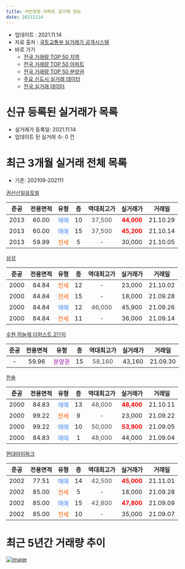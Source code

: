 ```yaml
---
title: 곡반정동 아파트 실거래 정보
date: 20211114
---
```


* 업데이트 : 2021.11.14
* 자료 출처 : [국토교통부 실거래가 공개시스템](http://rt.molit.go.kr)
* 바로 가기
    * [전국 거래량 TOP 50 지역](https://apt-info.github.io/apt-trade-info/tr)
    * [전국 거래량 TOP 50 아파트](https://apt-info.github.io/apt-trade-info/ta)
    * [전국 거래량 TOP 50 분양권](https://apt-info.github.io/apt-trade-info/tb)
    * [주요 신도시 실거래 데이터](https://apt-info.github.io/apt-trade-info/newtown)
    * [전국 실거래 데이터](https://apt-info.github.io/apt-trade-info/all)



<script async src="https://pagead2.googlesyndication.com/pagead/js/adsbygoogle.js"></script>
<!-- 기본광고 -->
<ins class="adsbygoogle"
     style="display:block"
     data-ad-client="ca-pub-1142216861245946"
     data-ad-slot="4805727019"
     data-ad-format="auto"
     data-full-width-responsive="true"></ins>
<script>
     (adsbygoogle = window.adsbygoogle || []).push({});
</script>


# 신규 등록된 실거래가 목록

* 실거래가 등록일: 2021.11.14
* 업데이트 된 실거래 수: 0 건




<script async src="https://pagead2.googlesyndication.com/pagead/js/adsbygoogle.js"></script>
<!-- 기본광고 -->
<ins class="adsbygoogle"
     style="display:block"
     data-ad-client="ca-pub-1142216861245946"
     data-ad-slot="4805727019"
     data-ad-format="auto"
     data-full-width-responsive="true"></ins>
<script>
     (adsbygoogle = window.adsbygoogle || []).push({});
</script>


# 최근 3개월 실거래 전체 목록
* 기준: 202109-202111


[권선신일유토빌](https://search.naver.com/search.naver?query=%EA%B6%8C%EC%84%A0%EC%8B%A0%EC%9D%BC%EC%9C%A0%ED%86%A0%EB%B9%8C)

|준공|전용면적|유형|층|역대최고가|실거래가|거래일|
|:---:|:---:|:---:|:---:|:---:|:---:|:---:|
|2013|60.00|<span style="color:#4285F3">매매</span>|10|<span style="color:#444444">37,500</span>|<b><span style="color:#FF0000">44,000</span></b>|21.10.29|
|2013|60.00|<span style="color:#4285F3">매매</span>|15|<span style="color:#444444">37,500</span>|<b><span style="color:#FF0000">45,200</span></b>|21.10.14|
|2013|59.99|<span style="color:#FF5A00">전세</span>|5|<span style="color:#444444">-</span>|30,000|21.10.05|

[삼성](https://search.naver.com/search.naver?query=%EC%82%BC%EC%84%B1)

|준공|전용면적|유형|층|역대최고가|실거래가|거래일|
|:---:|:---:|:---:|:---:|:---:|:---:|:---:|
|2000|84.84|<span style="color:#FF5A00">전세</span>|12|<span style="color:#444444">-</span>|23,000|21.10.02|
|2000|84.84|<span style="color:#FF5A00">전세</span>|15|<span style="color:#444444">-</span>|18,000|21.09.28|
|2000|84.84|<span style="color:#4285F3">매매</span>|12|<span style="color:#444444">46,000</span>|45,900|21.09.26|
|2000|84.84|<span style="color:#FF5A00">전세</span>|11|<span style="color:#444444">-</span>|36,000|21.09.14|

[수원 하늘채 더퍼스트 2단지](https://search.naver.com/search.naver?query=%EC%88%98%EC%9B%90+%ED%95%98%EB%8A%98%EC%B1%84+%EB%8D%94%ED%8D%BC%EC%8A%A4%ED%8A%B8+2%EB%8B%A8%EC%A7%80)

|준공|전용면적|유형|층|역대최고가|실거래가|거래일|
|:---:|:---:|:---:|:---:|:---:|:---:|:---:|
|-|59.96|<span style="color:#9C11A5">분양권</span>|15|<span style="color:#444444">58,160</span>|43,160|21.09.30|

[한솔](https://search.naver.com/search.naver?query=%ED%95%9C%EC%86%94)

|준공|전용면적|유형|층|역대최고가|실거래가|거래일|
|:---:|:---:|:---:|:---:|:---:|:---:|:---:|
|2000|84.83|<span style="color:#4285F3">매매</span>|13|<span style="color:#444444">48,000</span>|<b><span style="color:#FF0000">48,400</span></b>|21.10.11|
|2000|99.22|<span style="color:#FF5A00">전세</span>|9|<span style="color:#444444">-</span>|23,000|21.09.22|
|2000|99.22|<span style="color:#4285F3">매매</span>|10|<span style="color:#444444">50,000</span>|<b><span style="color:#FF0000">53,900</span></b>|21.09.05|
|2000|84.83|<span style="color:#4285F3">매매</span>|1|<span style="color:#444444">48,000</span>|44,000|21.09.04|

[현대아이파크](https://search.naver.com/search.naver?query=%ED%98%84%EB%8C%80%EC%95%84%EC%9D%B4%ED%8C%8C%ED%81%AC)

|준공|전용면적|유형|층|역대최고가|실거래가|거래일|
|:---:|:---:|:---:|:---:|:---:|:---:|:---:|
|2002|77.51|<span style="color:#4285F3">매매</span>|14|<span style="color:#444444">42,500</span>|<b><span style="color:#FF0000">45,000</span></b>|21.11.01|
|2002|85.00|<span style="color:#FF5A00">전세</span>|5|<span style="color:#444444">-</span>|18,000|21.09.28|
|2002|85.00|<span style="color:#4285F3">매매</span>|15|<span style="color:#444444">42,800</span>|<b><span style="color:#FF0000">47,800</span></b>|21.09.09|
|2002|85.00|<span style="color:#FF5A00">전세</span>|10|<span style="color:#444444">-</span>|35,000|21.09.07|



<script async src="https://pagead2.googlesyndication.com/pagead/js/adsbygoogle.js"></script>
<!-- 기본광고 -->
<ins class="adsbygoogle"
     style="display:block"
     data-ad-client="ca-pub-1142216861245946"
     data-ad-slot="4805727019"
     data-ad-format="auto"
     data-full-width-responsive="true"></ins>
<script>
     (adsbygoogle = window.adsbygoogle || []).push({});
</script>


# 최근 5년간 거래량 추이


<div style="width:100%;">
    <canvas id="deal_progress" height="200"></canvas>
</div>

<script>
new Chart(document.getElementById("deal_progress"), {
    type: 'line',
    data: {
        labels: ['16.01','16.02','16.03','16.04','16.05','16.06','16.07','16.08','16.09','16.10','16.11','16.12','17.01','17.02','17.03','17.04','17.05','17.06','17.07','17.08','17.09','17.10','17.11','17.12','18.01','18.02','18.03','18.04','18.05','18.06','18.07','18.08','18.09','18.10','18.11','18.12','19.01','19.02','19.03','19.04','19.05','19.06','19.07','19.08','19.09','19.10','19.11','19.12','20.01','20.02','20.03','20.04','20.05','20.06','20.07','20.08','20.09','20.10','20.11','20.12','21.01','21.02','21.03','21.04','21.05','21.06','21.07','21.08','21.09','21.10','21.11'],
        datasets: [{
            label: '매매/분양권',
            data: [8,3,11,11,10,8,18,12,13,22,9,2,6,8,8,21,7,12,10,6,5,14,7,9,9,10,8,12,7,4,3,5,4,7,8,4,7,3,10,3,5,6,3,8,9,13,12,45,76,144,12,16,23,107,39,29,18,30,47,53,24,23,13,13,11,12,6,12,5,3,1],
            borderColor: "rgba(66, 133, 243, 1)",
            backgroundColor: "rgba(66, 133, 243, 0.05)",
            borderWidth: 1,
            pointRadius: 0,
            fill: false,
            lineTension: 0
        },{
            label: '전/월세',
            data: [8,5,4,8,3,2,5,4,3,6,6,2,6,8,12,4,11,8,5,6,4,4,4,3,7,10,8,5,4,4,4,8,3,5,5,2,12,5,4,6,9,6,6,5,2,10,6,6,9,11,9,4,8,5,6,5,5,7,7,4,10,5,5,6,11,4,5,4,5,2,0],
            borderColor: "rgba(255, 90, 0, 1)",
            backgroundColor: "rgba(255, 90, 0, 0.05)",
            borderWidth: 1,
            pointRadius: 0,
            fill: false,
            lineTension: 0
        },{
            label: '합계',
            data: [16,8,15,19,13,10,23,16,16,28,15,4,12,16,20,25,18,20,15,12,9,18,11,12,16,20,16,17,11,8,7,13,7,12,13,6,19,8,14,9,14,12,9,13,11,23,18,51,85,155,21,20,31,112,45,34,23,37,54,57,34,28,18,19,22,16,11,16,10,5,1],
            borderColor: "rgba(0, 0, 0, 1)",
            backgroundColor: "rgba(0, 0, 0, 0.03)",
            borderWidth: 0.1,
            pointRadius: 0,
            fill: true,
            lineTension: 0
        }
        ]
    },
    options: {
        responsive: true,
        title: {
            display: false
        },
        tooltips: {
            mode: 'index',
            intersect: false
        },
        hover: {
            mode: 'nearest',
            intersect: true
        },
        scales: {
            xAxes: [{
                display: true,
                scaleLabel: {
                    display: true,
                    labelString: '년/월'
                }
            }],
            yAxes: [{
                display: true,
                ticks: {
                    suggestedMin: 0,
                },
                scaleLabel: {
                    display: true,
                    labelString: '실거래 수'
                }
            }]
        }
    }
});

</script>


[![image](https://apt-info.github.io/images/2020-01-03-apt-trade-info/1024x500.png)](https://play.google.com/store/apps/details?id=com.aptinfo.apttradeinfo)

